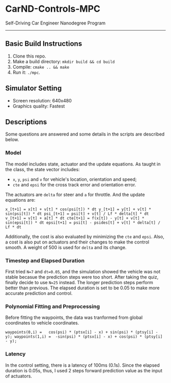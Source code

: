 # CarND-Controls-MPC
Self-Driving Car Engineer Nanodegree Program

---

## Basic Build Instructions

1. Clone this repo.
2. Make a build directory: `mkdir build && cd build`
3. Compile: `cmake .. && make`
4. Run it: `./mpc`.

## Simulator Setting

* Screen resolution: 640x480
* Graphics quality: Fastest

## Descriptions

Some questions are answered and some details in the scripts are described below.

### Model

The model includes state, actuator and the update equations. As taught in the class, the state vector includes:

* `x`, `y`, `psi` and `v` for vehicle's location, orientation and speed;
* `cte` and `epsi` for the cross track error and orientation error.

The actuators are `delta` for steer and `a` for throttle. And the update equations are:

`x_[t+1] = x[t] + v[t] * cos(psi[t]) * dt
 y_[t+1] = y[t] + v[t] * sin(psi[t]) * dt
 psi_[t+1] = psi[t] + v[t] / Lf * delta[t] * dt
 v_[t+1] = v[t] + a[t] * dt
 cte[t+1] = f(x[t]) - y[t] + v[t] * sin(epsi[t]) * dt
 epsi[t+1] = psi[t] - psides[t] + v[t] * delta[t] / Lf * dt
`

Additionally, the cost is also evaluated by minimizing the `cte` and `epsi`. Also, a cost is also put on actuators and their changes to make the control smooth. A weight of 500 is used for `delta` and its change.

### Timestep and Elapsed Duration

First tried `N=7` and `dt=0.05`, and the simulation showed the vehicle was not stable becasue the prediction steps were too short. After taking the quiz, finally decide to use `N=25` instead. The longer prediction steps perform better than previous. The elapsed duration is set to be 0.05 to make more accurate prediction and control.

### Polynomial Fitting and Preprocessing

Before fitting the waypoints, the data was tranformed from global coordinates to vehicle coordinates.

`waypoints(0,i) =   cos(psi) * (ptsx[i] - x) + sin(psi) * (ptsy[i] - y);
 waypoints(1,i) =  -sin(psi) * (ptsx[i] - x) + cos(psi) * (ptsy[i] - y);
`

### Latency

In the control setting, there is a latency of 100ms (0.1s). Since the elapsed duration is 0.05s, thus, I used 2 steps forward prediction value as the input of actuators.

